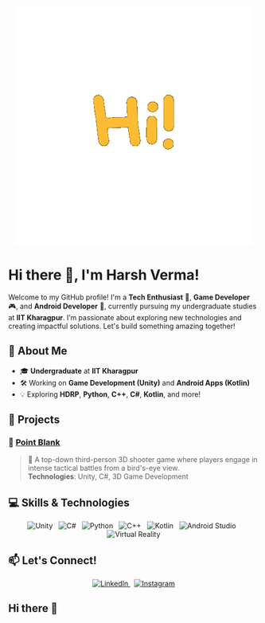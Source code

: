 <div align="center">
  <img src="https://github.com/realitysynthesizer/realitysynthesizer/blob/main/giphy.gif" alt="Welcome GIF" width="480"/>
</div>


# Hi there 👋, I'm Harsh Verma!

Welcome to my GitHub profile! I'm a **Tech Enthusiast** 🚀, **Game Developer** 🎮, and **Android Developer** 📱, currently pursuing my undergraduate studies at **IIT Kharagpur**. I’m passionate about exploring new technologies and creating impactful solutions. Let's build something amazing together!


## 🌟 **About Me**
- 🎓 **Undergraduate** at **IIT Kharagpur**
- 🛠️ Working on **Game Development (Unity)** and **Android Apps (Kotlin)**
- 💡 Exploring **HDRP**, **Python**, **C++**, **C#**, **Kotlin**, and more!


## 💼 **Projects**

### 🔫 [Point Blank](https://github.com/realitysynthesizer/PointBlank)
> 🎯 A top-down third-person 3D shooter game where players engage in intense tactical battles from a bird's-eye view.  
> **Technologies**: Unity, C#, 3D Game Development




## 💻 **Skills & Technologies**

<p align="center">
  <img src="https://img.icons8.com/color/48/000000/unity.png" alt="Unity" width="50" height="50"/> &nbsp;
  <img src="https://img.icons8.com/color/48/000000/c-sharp-logo.png" alt="C#" width="50" height="50"/> &nbsp;
  <img src="https://img.icons8.com/color/48/000000/python.png" alt="Python" width="50" height="50"/> &nbsp;
  <img src="https://img.icons8.com/color/48/000000/c-plus-plus-logo.png" alt="C++" width="50" height="50"/> &nbsp;
  <img src="https://img.icons8.com/color/48/000000/kotlin.png" alt="Kotlin" width="50" height="50"/> &nbsp;
  <img src="https://img.icons8.com/color/48/000000/android-studio--v3.png" alt="Android Studio" width="50" height="50"/> &nbsp;
  <img src="https://img.icons8.com/color/48/000000/virtual-reality.png" alt="Virtual Reality" width="50" height="50"/>
</p>


## 📫 **Let's Connect!**

<p align="center">
  <a href="https://www.linkedin.com/in/harsh-verma-572167287" target="_blank">
    <img src="https://img.icons8.com/color/48/000000/linkedin.png" alt="LinkedIn" width="50" height="50"/>
  </a> &nbsp;
  <a href="https://www.instagram.com/harshhvermaa_" target="_blank">
    <img src="https://img.icons8.com/color/48/000000/instagram-new.png" alt="Instagram" width="50" height="50"/>
  </a>
</p>

## Hi there 👋

<!--
**realitysynthesizer/realitysynthesizer** is a ✨ _special_ ✨ repository because its `README.md` (this file) appears on your GitHub profile.

Here are some ideas to get you started:

- 🔭 I’m currently working on ...
- 🌱 I’m currently learning ...
- 👯 I’m looking to collaborate on ...
- 🤔 I’m looking for help with ...
- 💬 Ask me about ...
- 📫 How to reach me: ...
- 😄 Pronouns: ...
- ⚡ Fun fact: ...
-->
